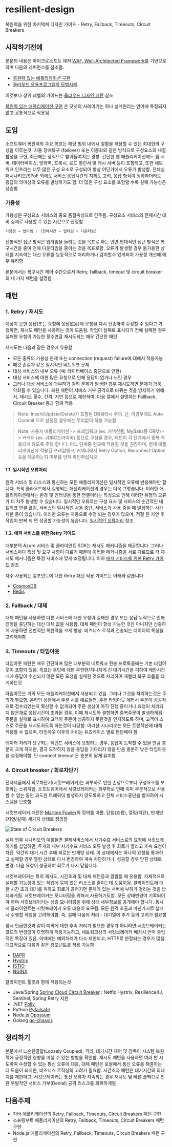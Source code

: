 # resilient-design
복원력을 위한 아키텍쳐 디자인 가이드 - Retry, Fallback, Timeouts, Circuit Breakers

## 시작하기전에

본문의 내용은 마이크로소프트 애저 [WAF, Well-Architected Framework](https://docs.microsoft.com/en-us/azure/architecture/framework/)를 기반으로 하며 다음의 레퍼런스를 참조함. 

- [복원력 있는 애플리케이션 구현](https://docs.microsoft.com/ko-kr/dotnet/architecture/microservices/implement-resilient-applications/)
- [클라우드 응용프로그램의 모범사례](https://docs.microsoft.com/ko-kr/azure/architecture/best-practices/index-best-practices)

이것보다 상위 레벨의 가이드는 [클라우드 디자인 패턴](https://docs.microsoft.com/ko-kr/azure/architecture/patterns/) 참조

[복원력 있는 애플리케이션 구현](https://docs.microsoft.com/ko-kr/dotnet/architecture/microservices/implement-resilient-applications/) 은 닷넷의 사례이기는 하나 설계원리는 언어에 특정되지 않고 공통적으로 적용됨

## 도입

소프트웨어 복원력의 주요 목표는 해당 범위 내에서 결함을 허용할 수 있는 최대한의 구성을 이루는것. 자동 장애복구 (failover) 또는 이중화와 같은 방식으로 구성요소의 내결함성을 구현, 최근에는 상식으로 받아들여지는 경향. 간단한 웹 애플리케이션에도 웹 서버, 데이터베이스, 방화벽, 프록시, 로드 밸런서 및 캐시 서버 등이 포함되고, 또한 네트워크 인프라는 너무 많은 구성 요소로 구성되어 항상 어딘가에서 오류가 발생함. 전체실패시나리오/SPoF 외에도 서비스 응답시간의 지체도 고려, 응답 형식이 정확하더라도 응답의 의미상의 오류를 발생하기도 함. 더 많은 구성 요소를 포함할 수록 실패 가능성은 상승함

### 가용성

가용성은 구성요소 서비스의 중요 품질속성으로 간주됨. 구성요소 서비스의 전체시간 대비 실제로 사용할 수 있는 시간으로 산정함

```javascript
가용성 = 업타임 / (전체시간 = 업타임 + 다운타임)
```

전통적인 접근 방식은 업타임을 늘리는 것을 목표로 하는 반면 현대적인 접근 방식은 복구시간을 줄여 전체 다운타임을 줄이는 것을 목표로함. 오류가 발생할 경우 불가용한 상태를 지속하는 대신 오류를 능동적으로 처리하거나 감지할수 있게되어 가용성 개선에 매우 유리함

본문에서는 복구시간 제어 수간으로서 Retry, fallback, timeout 및 circuit breaker 의 네 가지 패턴을 설명함

## 패턴 

### 1. Retry / 재시도

예상치 못한 응답(또는 요청에 응답없음)에 요청을 다시 전송하여 수정할 수 있다고 가정하면, 재시도 패턴을 사용하는 것이 도움됨. 작업이 실패로 표시되기 전에 실패한 경우 실패한 요청이 가능한 횟수만큼 재시도되는 매우 간단한 패턴

재시도는 다음과 같은 경우에 유용함

- 모든 종류의 가용성 문제 또는 connection (request) failure에 대해서 적용가능
- 패킷 손실과 같은 일시적인 네트워크 문제
- 대상 서비스의 내부 오류 (예: 데이터베이스 중단으로 인한)
- 대상 서비스에 대한 많은 요청으로 인해 응답이 없거나 느린 경우
- 그러나 대상 서비스에 과부하가 걸려 문제가 발생한 경우 재시도하면 문제가 더욱 악화될 수 있습니다. 복원 패턴이 서비스 거부 공격으로 바뀌는 것을 방지하기 위해서, 재시도 횟수, 간격, 지연 등으로 제한하며, 다음 절에서 설명하는 Fallback, Circuit Breaker 등과 함께 적용

> Note: Insert/Update/Delete가 포함된 DB쿼리시 주의. 단, 이경우에도 Auto Commit 으로 설정된 경우에는 무리없이 적용 가능함

> Note: 사용자 애플리케이션 -> 프레임워크 (ex. 커넥션풀, MyBatis등 ORM) -> 커넥터 (ex. JDBC드라이버) 등으로 구성될 경우, 패턴이 각 단계에서 중복 적용되지 않도록 주의 합니다. 어느 단계중 한곳에 적용할 것을 권장하며, 현재 애플리케이션에 적용된 프레임워크, 커넥터에서 Retry Option, Reconnect Option 등을 제공하는지 여부를 먼저 확인하십시오

#### 1.1. 일시적인 오류처리

원격 서비스 및 리소스와 통신하는 모든 애플리케이션은 일시적인 오류에 반응해야만 합니다. 특히 클라우드에서 실행되는 애플리케이션의 경우는 더욱 그렇습니다. 이러한 애플리케이션에서는 환경 및 인터넷을 통한 연결이라는 특성으로 인해 이러한 유형의 오류가 더 자주 발생할 수 있습니다. 일시적인 오류로는 구성 요소 및 서비스의 순간적인 네트워크 연결 끊김, 서비스의 일시적인 사용 중단, 서비스가 사용 중일 때 발생하는 시간 제한 등이 있습니다. 이러한 오류는 자동으로 수정 되는 경우가 많으며, 적절 한 지연 후 작업이 반복 되 면 성공할 가능성이 높습니다. [일시적인 오류처리](https://docs.microsoft.com/ko-kr/azure/architecture/best-practices/transient-faults) 참조

#### 1.2. 애저 서비스를 위한 Retry 가이드

대부분의 Azure 서비스 및 클라이언트 SDK는 재시도 메커니즘을 제공합니다. 그러나 서비스마다 특성 및 요구 사항이 다르기 때문에 이러한 메커니즘을 서로 다르므로 각 재시도 메커니즘은 특정 서비스에 맞게 조정됩니다. 이하 [애저 서비스를 위한 Retry 가이드](https://docs.microsoft.com/en-us/azure/architecture/best-practices/retry-service-specific) 참조

자주 사용되는 컴포넌트에 대한 Retry 패턴 적용 가이드는 아래와 같습니다
- [CosmosDB](https://docs.microsoft.com/en-us/azure/architecture/best-practices/retry-service-specific#cosmos-db)
- [Redis](https://docs.microsoft.com/en-us/azure/architecture/best-practices/retry-service-specific#azure-cache-for-redis)

### 2. Fallback / 대체

대체 패턴을 사용하면 다른 서비스에 대한 요청이 실패한 경우 또는 응답 누락으로 인해 진행을 중단하는 대신 대체 값을 사용함. 대체 패턴이 항상 가능한 것은 아니지만 신중하게 사용하면 전반적인 복원력을 크게 향상. 비즈니스 로직과 전송되는 데이터의 특성을 고려해야함 

### 3. Timeouts / 타임아웃

타임아웃 패턴은 매우 간단하며 많은 대부분의 네트워크 전송 프로토콜에는 기본 타임아웃이 포함되 있음. 목표는 응답에 대한 무한한/지나치게 긴 대기시간을 피하여 제한시간 내에 응답이 수신되지 않은 모든 요청을 실패한 것으로 처리하여 재빨리 복구 흐름을 타게하는것

타임아웃은 거의 모든 애플리케이션에서 사용되고 있음. 그러나 그것을 처리하는것은 주의가 필요함. 온라인 상점에서 주문 시를 예로들면, 주문 타임아웃 에러시 주문이 성공적으로 접수되었는지 확신할 수 없게되어 주문 생성이 아직 진행 중이거나 요청이 처리되지 않은채로 응답시간이 초과된 경우, 이때 재시도와 결합하면 중복주문이 발생하게됨. 주문을 실패로 표시하여 고객이 주문이 성공하지 못한것을 인지하도록 하며, 고객이 스스로 주문을 재시도하도록 하는것이 타당함. 이러한 시나리오는 모든 트랜잭션에 대해 적용할 수 없으며, 타임아웃 이후의 처리는 유즈케이스 별로 판단해야 함

데이터 처리가 요구되는 백엔드 서비스에 요청하는 경우, 응답이 도착할 수 있을 만큼 충분히 크게 하지만, 결국 도착하지 않을 응답을 기다리지 않을 만큼 충분히 낮은 타임아웃을 설정해야함. 단 connect timeout 은 충분히 짧게 유지함

### 4. Circuit breaker / 회로차단기

전자제품에서 회로차단기(서킷브레이커)는 과부하로 인한 손상으로부터 구성요소를 보호하는 스위치임. 소프트웨어에서 서킷브레이커는 과부하로 인해 이미 부분적으로 사용할 수 없는 동안 과도한 트래픽이 발생하지 않도록하고 전체 서비스중단을 방지하여 시스템을 보호함

서킷브레이커 패턴은 [Martine Fowler](https://martinfowler.com/bliki/CircuitBreaker.html)의 정의를 따름. 닫힘(흐름), 열림(차단), 반개방(지연/실패) 세가지 상태로 정의함

![State of Circuit Breakers](images/martinfowler_state.png)

실제 업무 시나리오의 예를들면 결제서비스에서 사기수표 서비스로의 요청에 서킷브레이커를 삽입하면, 두개의 내부 사기수표 서비스 오류 발생 후 회로가 열리고 후속 요청이 차단. 약간의 대기 시간 후에 회로는 반개방 상태. 이 상태에서는 하나의 요청을 통과하고 실패할 경우 열린 상태로 다시 변경하여 계속 차단하거나, 성공할 경우 닫힌 상태로 변경. 다음 요청이 성공하여 회로가 다시 닫힙니다.

서킷브레이커는 특히 재시도, 시간초과 및 대체 패턴등과 결합될 때 유용함. 자체적으로 실패할 가능성이 있는 작업에 묶여 있는 리소스를 줄이는데 도움이됨. 클라이언트에 대한 시간 초과 대기를 피하고 회로가 끊어지면 문제가 있는 서버에 부하가 걸리는 것을 방지하게됨. 서킷브레이커는 모니터링을 위해서 사용하기도함. 모든 상태변경이 기록되어야 하며 서킷브레이커는 심층 모니터링을 위해 상태 세부정보를 공개해야 합니다. 동시에 클라이언트는 서킷브레이커 오류 대응이 요구됨. 모든 원격 호출과 마찬가지로 실패시 수행할 작업을 고려해야함. 즉, 실패 다음의 처리 - 대기열에 추가 등의 고려가 필요함

앞서 언급한것과 같이 예외에 대한 후속 처리가 필요한 경우가 아니라면 서킷브레이커는 코드의 변경없이 투명하게 적용가능하고, 네트워크상의 서킷브레이커 배치시 언어 중립적인 특징이 있음. 이때에는 예외처리가 다소 제한되고, HTTP로 한정되는 경우가 많음. 대표적으로 다음과 같은 컴포넌트를 적용 가능함 

- [DAPR](https://github.com/dapr/dapr)
- [Hystrix](https://github.com/Netflix/Hystrix)
- [ISTIO](https://istio.io/latest/docs/tasks/traffic-management/circuit-breaking/)
- [NGINX](https://www.nginx.com/blog/microservices-reference-architecture-nginx-circuit-breaker-pattern/)

클라이언트 툴킷과 함께 적용되는것

- Java/Spring [Spring Cloud Circuit Breaker](https://spring.io/projects/spring-cloud-circuitbreaker) : Netfix Hystrix, Resilience4J, Sentinel, Spring Retry 지원
- .NET [Polly](https://github.com/App-vNext/Polly)
- Python [Pyfailsafe](https://github.com/Skyscanner/pyfailsafe)
- Node.js [Opossum](https://github.com/nodeshift/opossum)
- Golang [go-chassis](https://github.com/go-chassis/go-chassis)

## 정리하기

본문에서 느슨한결합(Loosely Coupled), 격리, 대기시간 제어 및 감독이 시스템 복원력에 긍정적인 영향을 미칠 수 있는 방법을 확인함. 재시도 패턴을 사용하면 여러 번 시도하여 수정할 수 있는 통신 오류에 대응, 대체 패턴은 로컬에서 통신 오류를 해결하는 데 도움이 되지만, 비즈니스 로직상의 고려가 필요함. 시간초과 패턴은 대기시간의 최대치를 제한하고, 서킷브레이커는 통신 오류가 지속되는 경우 재시도 및 빠른 폴백으로 인한 우발적인 서비스 거부(Denial) 공격 리스크를 회피하게됨

## 다음주제

- 자바 애플리케이션의 Retry, Fallback, Timeouts, Circuit Breakers 패턴 구현
- 스프링부트 애플리케이션의 Retry, Fallback, Timeouts, Circuit Breakers 패턴 구현
- Node.js 애플리케이션의 Retry, Fallback, Timeouts, Circuit Breakers 패턴 구현
